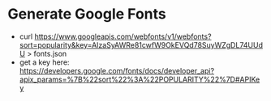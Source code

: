 # Generate Google Fonts

- curl https://www.googleapis.com/webfonts/v1/webfonts?sort=popularity&key=AIzaSyAWRe81cwfW9OkEVQd78SuyWZgDL74UUdU > fonts.json
- get a key here: https://developers.google.com/fonts/docs/developer_api?apix_params=%7B%22sort%22%3A%22POPULARITY%22%7D#APIKey
